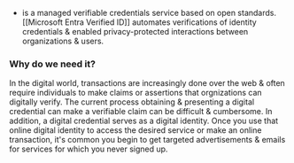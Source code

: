 - is a managed verifiable credentials service based on open standards. [[Microsoft Entra Verified ID]] automates verifications of identity credentials & enabled privacy-protected interactions between organizations & users.
### Why do we need it?
In the digital world, transactions are increasingly done over the web & often require individuals to make claims or assertions that orgnizations can digitally verify. The current process obtaining & presenting a digital credential can make a verifiable claim can be difficult & cumbersome. In addition, a digital credential serves as a digital identity. Once you use that online digital identity to access the desired service or make an online transaction, it's common you begin to get targeted advertisements & emails for services for which you never signed up.
